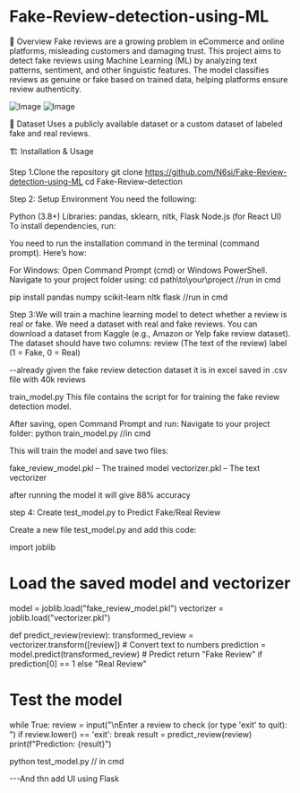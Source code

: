 # Fake-Review-detection-using-ML

📌 Overview
Fake reviews are a growing problem in eCommerce and online platforms, misleading customers and damaging trust. This project aims to detect fake reviews using Machine Learning (ML) by analyzing text patterns, sentiment, and other linguistic features. The model classifies reviews as genuine or fake based on trained data, helping platforms ensure review authenticity.

![Image](https://github.com/user-attachments/assets/11762483-fa66-41e7-9763-6200cee21941)
![Image](https://github.com/user-attachments/assets/ee89b5df-5771-48d2-b7e1-bd43946711b8)

📂 Dataset
Uses a publicly available dataset or a custom dataset of labeled fake and real reviews.

🏗️ Installation & Usage

Step 1.Clone the repository
git clone https://github.com/N6si/Fake-Review-detection-using-ML
cd Fake-Review-detection

Step 2: Setup Environment
You need the following:

Python (3.8+)
Libraries: pandas, sklearn, nltk, Flask
Node.js (for React UI)
To install dependencies, run:

You need to run the installation command in the terminal (command prompt). Here’s how:

For Windows:
Open Command Prompt (cmd) or Windows PowerShell.
Navigate to your project folder using:
cd path\to\your\project   //run in cmd 

pip install pandas numpy scikit-learn nltk flask   //run in cmd

Step 3:We will train a machine learning model to detect whether a review is real or fake.
We need a dataset with real and fake reviews.
You can download a dataset from Kaggle (e.g., Amazon or Yelp fake review dataset).
The dataset should have two columns:
review (The text of the review)
label (1 = Fake, 0 = Real)

--already given the fake review detection dataset it is in excel saved in .csv file with 40k reviews

train_model.py
This file contains the script for for training the fake review detection model.

After saving, open Command Prompt and run:
Navigate to your project folder:
python train_model.py //in cmd

This will train the model and save two files:

fake_review_model.pkl – The trained model
vectorizer.pkl – The text vectorizer

after running the model it will give 88% accuracy 

 step 4: Create test_model.py to Predict Fake/Real Review

 Create a new file test_model.py and add this code:

 import joblib

# Load the saved model and vectorizer
model = joblib.load("fake_review_model.pkl")
vectorizer = joblib.load("vectorizer.pkl")

def predict_review(review):
    transformed_review = vectorizer.transform([review])  # Convert text to numbers
    prediction = model.predict(transformed_review)  # Predict
    return "Fake Review" if prediction[0] == 1 else "Real Review"

# Test the model
while True:
    review = input("\nEnter a review to check (or type 'exit' to quit): ")
    if review.lower() == 'exit':
        break
    result = predict_review(review)
    print(f"Prediction: {result}")


python test_model.py   // in cmd

---And thn add UI using Flask













